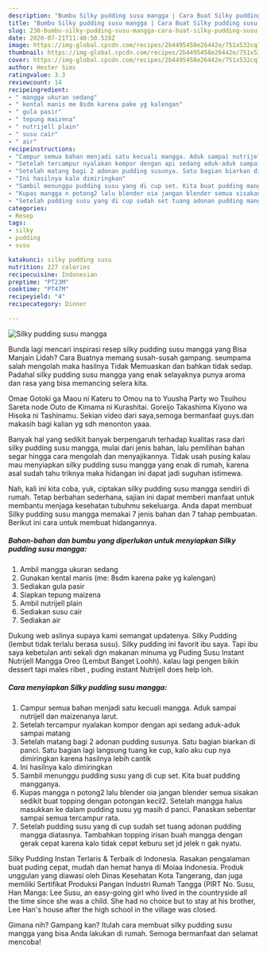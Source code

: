 ```yaml
---
description: "Bumbu Silky pudding susu mangga | Cara Buat Silky pudding susu mangga Yang Paling Enak"
title: "Bumbu Silky pudding susu mangga | Cara Buat Silky pudding susu mangga Yang Paling Enak"
slug: 230-bumbu-silky-pudding-susu-mangga-cara-buat-silky-pudding-susu-mangga-yang-paling-enak
date: 2020-07-21T11:40:50.528Z
image: https://img-global.cpcdn.com/recipes/2b4495458e26442e/751x532cq70/silky-pudding-susu-mangga-foto-resep-utama.jpg
thumbnail: https://img-global.cpcdn.com/recipes/2b4495458e26442e/751x532cq70/silky-pudding-susu-mangga-foto-resep-utama.jpg
cover: https://img-global.cpcdn.com/recipes/2b4495458e26442e/751x532cq70/silky-pudding-susu-mangga-foto-resep-utama.jpg
author: Hester Sims
ratingvalue: 3.3
reviewcount: 14
recipeingredient:
- " mangga ukuran sedang"
- " kental manis me 8sdm karena pake yg kalengan"
- " gula pasir"
- " tepung maizena"
- " nutrijell plain"
- " susu cair"
- " air"
recipeinstructions:
- "Campur semua bahan menjadi satu kecuali mangga. Aduk sampai nutrijell dan maizenanya larut."
- "Setelah tercampur nyalakan kompor dengan api sedang aduk-aduk sampai matang"
- "Setelah matang bagi 2 adonan pudding susunya. Satu bagian biarkan di panci. Satu bagian lagi langsung tuang ke cup, kalo aku cup nya dimiringkan karena hasilnya lebih cantik"
- "Ini hasilnya kalo dimiringkan"
- "Sambil menunggu pudding susu yang di cup set. Kita buat pudding mangganya."
- "Kupas mangga n potong2 lalu blender oia jangan blender semua sisakan sedikit buat topping dengan potongan kecil2. Setelah mangga halus masukkan ke dalam pudding susu yg masih d panci. Panaskan sebentar sampai semua tercampur rata."
- "Setelah pudding susu yang di cup sudah set tuang adonan pudding mangga diatasnya. Tambahkan topping irisan buah mangga dengan gerak cepat karena kalo tidak cepat keburu set jd jelek n gak nyatu."
categories:
- Resep
tags:
- silky
- pudding
- susu

katakunci: silky pudding susu 
nutrition: 227 calories
recipecuisine: Indonesian
preptime: "PT23M"
cooktime: "PT47M"
recipeyield: "4"
recipecategory: Dinner

---
```



![Silky pudding susu mangga](https://img-global.cpcdn.com/recipes/2b4495458e26442e/751x532cq70/silky-pudding-susu-mangga-foto-resep-utama.jpg)

Bunda lagi mencari inspirasi resep silky pudding susu mangga yang Bisa Manjain Lidah? Cara Buatnya memang susah-susah gampang. seumpama salah mengolah maka hasilnya Tidak Memuaskan dan bahkan tidak sedap. Padahal silky pudding susu mangga yang enak selayaknya punya aroma dan rasa yang bisa memancing selera kita.

Omae Gotoki ga Maou ni Kateru to Omou na to Yuusha Party wo Tsuihou Sareta node Outo de Kimama ni Kurashitai. Goreijo Takashima Kiyono wa Hisoka ni Tashinamu. Sekian video dari saya,semoga bermanfaat guys.dan makasih bagi kalian yg sdh menonton yaaa.

Banyak hal yang sedikit banyak berpengaruh terhadap kualitas rasa dari silky pudding susu mangga, mulai dari jenis bahan, lalu pemilihan bahan segar hingga cara mengolah dan menyajikannya. Tidak usah pusing kalau mau menyiapkan silky pudding susu mangga yang enak di rumah, karena asal sudah tahu triknya maka hidangan ini dapat jadi suguhan istimewa.


Nah, kali ini kita coba, yuk, ciptakan silky pudding susu mangga sendiri di rumah. Tetap berbahan sederhana, sajian ini dapat memberi manfaat untuk membantu menjaga kesehatan tubuhmu sekeluarga. Anda dapat membuat Silky pudding susu mangga memakai 7 jenis bahan dan 7 tahap pembuatan. Berikut ini cara untuk membuat hidangannya.

<!--inarticleads1-->

##### Bahan-bahan dan bumbu yang diperlukan untuk menyiapkan Silky pudding susu mangga:

1. Ambil  mangga ukuran sedang
1. Gunakan  kental manis (me: 8sdm karena pake yg kalengan)
1. Sediakan  gula pasir
1. Siapkan  tepung maizena
1. Ambil  nutrijell plain
1. Sediakan  susu cair
1. Sediakan  air


Dukung web aslinya supaya kami semangat updatenya. Silky Pudding (lembut tidak terlalu berasa susu). Silky pudding ini favorit ibu saya. Tapi ibu saya kebetulan anti sekali dgn makanan minuma yg Puding Susu Instant Nutrijell Mangga Oreo (Lembut Banget Loohh). kalau lagi pengen bikin dessert tapi males ribet , puding instant Nutrijell does help loh. 

<!--inarticleads2-->

##### Cara menyiapkan Silky pudding susu mangga:

1. Campur semua bahan menjadi satu kecuali mangga. Aduk sampai nutrijell dan maizenanya larut.
1. Setelah tercampur nyalakan kompor dengan api sedang aduk-aduk sampai matang
1. Setelah matang bagi 2 adonan pudding susunya. Satu bagian biarkan di panci. Satu bagian lagi langsung tuang ke cup, kalo aku cup nya dimiringkan karena hasilnya lebih cantik
1. Ini hasilnya kalo dimiringkan
1. Sambil menunggu pudding susu yang di cup set. Kita buat pudding mangganya.
1. Kupas mangga n potong2 lalu blender oia jangan blender semua sisakan sedikit buat topping dengan potongan kecil2. Setelah mangga halus masukkan ke dalam pudding susu yg masih d panci. Panaskan sebentar sampai semua tercampur rata.
1. Setelah pudding susu yang di cup sudah set tuang adonan pudding mangga diatasnya. Tambahkan topping irisan buah mangga dengan gerak cepat karena kalo tidak cepat keburu set jd jelek n gak nyatu.


Silky Pudding Instan Terlaris &amp; Terbaik di Indonesia. Rasakan pengalaman buat puding cepat, mudah dan hemat hanya di Moiaa Indonesia. Produk unggulan yang diawasi oleh Dinas Kesehatan Kota Tangerang, dan juga memiliki Sertifikat Produksi Pangan Industri Rumah Tangga (PIRT No. Susu, Han Manga: Lee Susu, an easy-going girl who lived in the countryside all the time since she was a child. She had no choice but to stay at his brother, Lee Han&#39;s house after the high school in the village was closed. 

Gimana nih? Gampang kan? Itulah cara membuat silky pudding susu mangga yang bisa Anda lakukan di rumah. Semoga bermanfaat dan selamat mencoba!
